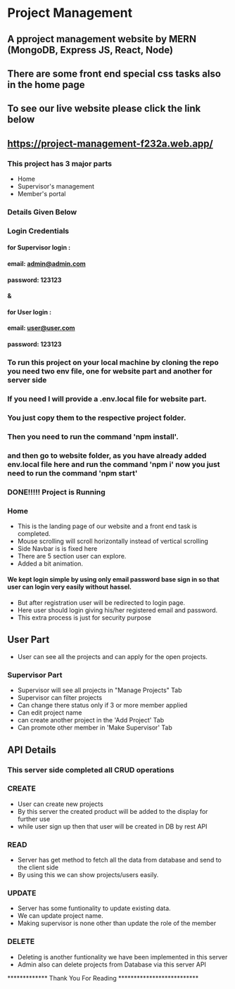 # Project Management
## A pproject management website by MERN (MongoDB, Express JS, React, Node)
## There are some front end special css tasks also in the home page
## To see our live website please click the link below
## https://project-management-f232a.web.app/

### This project has 3 major parts
* Home
* Supervisor's management
* Member's portal
### Details Given Below
### Login Credentials
#### for Supervisor login :
#### email: admin@admin.com
#### password: 123123
#### &
#### for User login :
#### email: user@user.com
#### password: 123123

### To run this project on your local machine by cloning the repo you need two env file, one for website part and another for server side
### If you need I will provide a .env.local file for website part.
### You just copy them to the respective project folder.
### Then you need to run the command 'npm install'.
### and then go to website folder, as you have already added env.local file here and run the command 'npm i' now you just need to run the command 'npm start'
### DONE!!!!! Project is Running

### Home
- This is the landing page of our website and a front end task is completed.
- Mouse scrolling will scroll horizontally instead of vertical scrolling
- Side Navbar is is fixed here
- There are 5 section user can explore.
- Added a bit animation.

#### We kept login simple by using only email password base sign in so that user can login very easily without hassel.

- But after registration user will be redirected to login page.
- Here user should login giving his/her registered email and password.
- This extra process is just for security purpose

## User Part

- User can see all the projects and can apply for the open projects.

### Supervisor Part

- Supervisor will see all projects in "Manage Projects" Tab
- Supervisor can filter projects
- Can change there status only if 3 or more member applied
- Can edit project name
- can create another project in the 'Add Project' Tab
- Can promote other member in 'Make Supervisor' Tab


## API Details

### This server side completed all CRUD operations
### CREATE
- User can create new projects
- By this server the created product will be added to the display for further use
- while user sign up then that user will be created in DB by rest API


### READ
- Server has get method to fetch all the data from database and send to the client side
- By using this we can show projects/users easily.

### UPDATE
- Server has some funtionality to update existing data.
- We can update project name.
- Making supervisor is none other than update the role of the member

### DELETE
- Deleting is another funtionality we have been implemented in this server
- Admin also can delete projects from Database via this server API

************* Thank You For Reading **************************